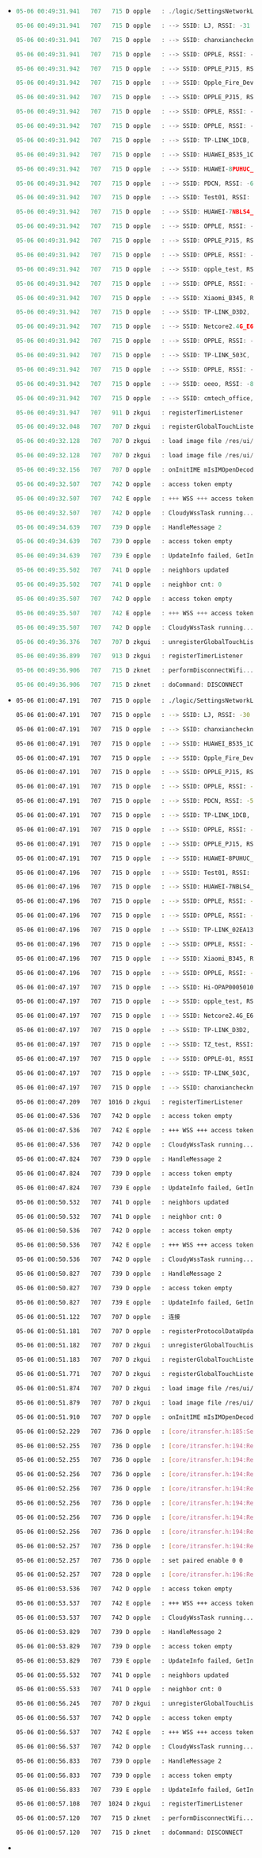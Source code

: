 * ~~~C++
  05-06 00:49:31.941   707   715 D opple   : ./logic/SettingsNetworkLogic.cc: 扫描结果
  
  05-06 00:49:31.941   707   715 D opple   : --> SSID: LJ, RSSI: -31
  
  05-06 00:49:31.941   707   715 D opple   : --> SSID: chanxianchecknb, RSSI: -48
  
  05-06 00:49:31.941   707   715 D opple   : --> SSID: OPPLE, RSSI: -52
  
  05-06 00:49:31.942   707   715 D opple   : --> SSID: OPPLE_PJ15, RSSI: -53
  
  05-06 00:49:31.942   707   715 D opple   : --> SSID: Opple_Fire_Develop, RSSI: -58
  
  05-06 00:49:31.942   707   715 D opple   : --> SSID: OPPLE_PJ15, RSSI: -59
  
  05-06 00:49:31.942   707   715 D opple   : --> SSID: OPPLE, RSSI: -59
  
  05-06 00:49:31.942   707   715 D opple   : --> SSID: OPPLE, RSSI: -60
  
  05-06 00:49:31.942   707   715 D opple   : --> SSID: TP-LINK_1DCB, RSSI: -61
  
  05-06 00:49:31.942   707   715 D opple   : --> SSID: HUAWEI_B535_1CEC, RSSI: -62
  
  05-06 00:49:31.942   707   715 D opple   : --> SSID: HUAWEI-8PUHUC_HiLink, RSSI: -63
  
  05-06 00:49:31.942   707   715 D opple   : --> SSID: PDCN, RSSI: -63
  
  05-06 00:49:31.942   707   715 D opple   : --> SSID: Test01, RSSI: -65
  
  05-06 00:49:31.942   707   715 D opple   : --> SSID: HUAWEI-7NBLS4_HiLink, RSSI: -65
  
  05-06 00:49:31.942   707   715 D opple   : --> SSID: OPPLE, RSSI: -66
  
  05-06 00:49:31.942   707   715 D opple   : --> SSID: OPPLE_PJ15, RSSI: -66
  
  05-06 00:49:31.942   707   715 D opple   : --> SSID: OPPLE, RSSI: -67
  
  05-06 00:49:31.942   707   715 D opple   : --> SSID: opple_test, RSSI: -69
  
  05-06 00:49:31.942   707   715 D opple   : --> SSID: OPPLE, RSSI: -70
  
  05-06 00:49:31.942   707   715 D opple   : --> SSID: Xiaomi_B345, RSSI: -71
  
  05-06 00:49:31.942   707   715 D opple   : --> SSID: TP-LINK_D3D2, RSSI: -72
  
  05-06 00:49:31.942   707   715 D opple   : --> SSID: Netcore2.4G_E6BDE8, RSSI: -72
  
  05-06 00:49:31.942   707   715 D opple   : --> SSID: OPPLE, RSSI: -74
  
  05-06 00:49:31.942   707   715 D opple   : --> SSID: TP-LINK_503C, RSSI: -77
  
  05-06 00:49:31.942   707   715 D opple   : --> SSID: OPPLE, RSSI: -78
  
  05-06 00:49:31.942   707   715 D opple   : --> SSID: oeeo, RSSI: -80
  
  05-06 00:49:31.942   707   715 D opple   : --> SSID: cmtech_office, RSSI: -82
  
  05-06 00:49:31.947   707   911 D zkgui   : registerTimerListener
  
  05-06 00:49:32.048   707   707 D zkgui   : registerGlobalTouchListener
  
  05-06 00:49:32.128   707   707 D zkgui   : load image file /res/ui/user_ime/key_language_switch_normal.png fail!!!
  
  05-06 00:49:32.128   707   707 D zkgui   : load image file /res/ui/user_ime/key_language_switch_pressed.png fail!!!
  
  05-06 00:49:32.156   707   707 D opple   : onInitIME mIsIMOpenDecoderOK: 0
  
  05-06 00:49:32.507   707   742 D opple   : access token empty
  
  05-06 00:49:32.507   707   742 E opple   : +++ WSS +++ access token is empty
  
  05-06 00:49:32.507   707   742 D opple   : CloudyWssTask running...
  
  05-06 00:49:34.639   707   739 D opple   : HandleMessage 2 
  
  05-06 00:49:34.639   707   739 D opple   : access token empty
  
  05-06 00:49:34.639   707   739 E opple   : UpdateInfo failed, GetInfo error: 300000
  
  05-06 00:49:35.502   707   741 D opple   : neighbors updated
  
  05-06 00:49:35.502   707   741 D opple   : neighbor cnt: 0
  
  05-06 00:49:35.507   707   742 D opple   : access token empty
  
  05-06 00:49:35.507   707   742 E opple   : +++ WSS +++ access token is empty
  
  05-06 00:49:35.507   707   742 D opple   : CloudyWssTask running...
  
  05-06 00:49:36.376   707   707 D zkgui   : unregisterGlobalTouchListener
  
  05-06 00:49:36.899   707   913 D zkgui   : registerTimerListener
  
  05-06 00:49:36.906   707   715 D zknet   : performDisconnectWifi...
  
  05-06 00:49:36.906   707   715 D zknet   : doCommand: DISCONNECT
  ~~~

* ~~~bash
  05-06 01:00:47.191   707   715 D opple   : ./logic/SettingsNetworkLogic.cc: 扫描结果
  
  05-06 01:00:47.191   707   715 D opple   : --> SSID: LJ, RSSI: -30
  
  05-06 01:00:47.191   707   715 D opple   : --> SSID: chanxianchecknb, RSSI: -50
  
  05-06 01:00:47.191   707   715 D opple   : --> SSID: HUAWEI_B535_1CEC, RSSI: -51
  
  05-06 01:00:47.191   707   715 D opple   : --> SSID: Opple_Fire_Develop, RSSI: -52
  
  05-06 01:00:47.191   707   715 D opple   : --> SSID: OPPLE_PJ15, RSSI: -54
  
  05-06 01:00:47.191   707   715 D opple   : --> SSID: OPPLE, RSSI: -54
  
  05-06 01:00:47.191   707   715 D opple   : --> SSID: PDCN, RSSI: -55
  
  05-06 01:00:47.191   707   715 D opple   : --> SSID: TP-LINK_1DCB, RSSI: -57
  
  05-06 01:00:47.191   707   715 D opple   : --> SSID: OPPLE, RSSI: -60
  
  05-06 01:00:47.191   707   715 D opple   : --> SSID: OPPLE_PJ15, RSSI: -60
  
  05-06 01:00:47.191   707   715 D opple   : --> SSID: HUAWEI-8PUHUC_HiLink, RSSI: -61
  
  05-06 01:00:47.196   707   715 D opple   : --> SSID: Test01, RSSI: -63
  
  05-06 01:00:47.196   707   715 D opple   : --> SSID: HUAWEI-7NBLS4_HiLink, RSSI: -63
  
  05-06 01:00:47.196   707   715 D opple   : --> SSID: OPPLE, RSSI: -65
  
  05-06 01:00:47.196   707   715 D opple   : --> SSID: OPPLE, RSSI: -65
  
  05-06 01:00:47.196   707   715 D opple   : --> SSID: TP-LINK_02EA13, RSSI: -67
  
  05-06 01:00:47.196   707   715 D opple   : --> SSID: OPPLE, RSSI: -67
  
  05-06 01:00:47.196   707   715 D opple   : --> SSID: Xiaomi_B345, RSSI: -67
  
  05-06 01:00:47.196   707   715 D opple   : --> SSID: OPPLE, RSSI: -68
  
  05-06 01:00:47.197   707   715 D opple   : --> SSID: Hi-OPAP00050108-35e8, RSSI: -68
  
  05-06 01:00:47.197   707   715 D opple   : --> SSID: opple_test, RSSI: -68
  
  05-06 01:00:47.197   707   715 D opple   : --> SSID: Netcore2.4G_E6BDE8, RSSI: -70
  
  05-06 01:00:47.197   707   715 D opple   : --> SSID: TP-LINK_D3D2, RSSI: -72
  
  05-06 01:00:47.197   707   715 D opple   : --> SSID: TZ_test, RSSI: -74
  
  05-06 01:00:47.197   707   715 D opple   : --> SSID: OPPLE-01, RSSI: -81
  
  05-06 01:00:47.197   707   715 D opple   : --> SSID: TP-LINK_503C, RSSI: -82
  
  05-06 01:00:47.197   707   715 D opple   : --> SSID: chanxianchecknb, RSSI: -83
  
  05-06 01:00:47.209   707  1016 D zkgui   : registerTimerListener
  
  05-06 01:00:47.536   707   742 D opple   : access token empty
  
  05-06 01:00:47.536   707   742 E opple   : +++ WSS +++ access token is empty
  
  05-06 01:00:47.536   707   742 D opple   : CloudyWssTask running...
  
  05-06 01:00:47.824   707   739 D opple   : HandleMessage 2 
  
  05-06 01:00:47.824   707   739 D opple   : access token empty
  
  05-06 01:00:47.824   707   739 E opple   : UpdateInfo failed, GetInfo error: 300000
  
  05-06 01:00:50.532   707   741 D opple   : neighbors updated
  
  05-06 01:00:50.532   707   741 D opple   : neighbor cnt: 0
  
  05-06 01:00:50.536   707   742 D opple   : access token empty
  
  05-06 01:00:50.536   707   742 E opple   : +++ WSS +++ access token is empty
  
  05-06 01:00:50.536   707   742 D opple   : CloudyWssTask running...
  
  05-06 01:00:50.827   707   739 D opple   : HandleMessage 2 
  
  05-06 01:00:50.827   707   739 D opple   : access token empty
  
  05-06 01:00:50.827   707   739 E opple   : UpdateInfo failed, GetInfo error: 300000
  
  05-06 01:00:51.122   707   707 D opple   : 连接
  
  05-06 01:00:51.181   707   707 D opple   : registerProtocolDataUpdateListener
  
  05-06 01:00:51.182   707   707 D zkgui   : unregisterGlobalTouchListener
  
  05-06 01:00:51.183   707   707 D zkgui   : registerGlobalTouchListener
  
  05-06 01:00:51.771   707   707 D zkgui   : registerGlobalTouchListener
  
  05-06 01:00:51.874   707   707 D zkgui   : load image file /res/ui/user_ime/key_language_switch_normal.png fail!!!
  
  05-06 01:00:51.879   707   707 D zkgui   : load image file /res/ui/user_ime/key_language_switch_pressed.png fail!!!
  
  05-06 01:00:51.910   707   707 D opple   : onInitIME mIsIMOpenDecoderOK: 0
  
  05-06 01:00:52.229   707   736 D opple   : [core/itransfer.h:185:SendInterface] AC BE EB DA 01 00 00 09 00 00 00 00 00 1A 00 1C 00 55 7F ED AC 
  
  05-06 01:00:52.255   707   736 D opple   : [core/itransfer.h:194:RecvInterface] AC 
  
  05-06 01:00:52.255   707   736 D opple   : [core/itransfer.h:194:RecvInterface] BE EB DA 01 
  
  05-06 01:00:52.256   707   736 D opple   : [core/itransfer.h:194:RecvInterface] 00 00 0A 
  
  05-06 01:00:52.256   707   736 D opple   : [core/itransfer.h:194:RecvInterface] 00 00 00 
  
  05-06 01:00:52.256   707   736 D opple   : [core/itransfer.h:194:RecvInterface] 00 00 1A 
  
  05-06 01:00:52.256   707   736 D opple   : [core/itransfer.h:194:RecvInterface] 80 1C 00 
  
  05-06 01:00:52.256   707   736 D opple   : [core/itransfer.h:194:RecvInterface] 00 D0 
  
  05-06 01:00:52.257   707   736 D opple   : [core/itransfer.h:194:RecvInterface] 92 ED AC 
  
  05-06 01:00:52.257   707   736 D opple   : set paired enable 0 0
  
  05-06 01:00:52.257   707   728 D opple   : [core/itransfer.h:196:RecvInterface] timeout or error, code=-1
  
  05-06 01:00:53.536   707   742 D opple   : access token empty
  
  05-06 01:00:53.537   707   742 E opple   : +++ WSS +++ access token is empty
  
  05-06 01:00:53.537   707   742 D opple   : CloudyWssTask running...
  
  05-06 01:00:53.829   707   739 D opple   : HandleMessage 2 
  
  05-06 01:00:53.829   707   739 D opple   : access token empty
  
  05-06 01:00:53.829   707   739 E opple   : UpdateInfo failed, GetInfo error: 300000
  
  05-06 01:00:55.532   707   741 D opple   : neighbors updated
  
  05-06 01:00:55.533   707   741 D opple   : neighbor cnt: 0
  
  05-06 01:00:56.245   707   707 D zkgui   : unregisterGlobalTouchListener
  
  05-06 01:00:56.537   707   742 D opple   : access token empty
  
  05-06 01:00:56.537   707   742 E opple   : +++ WSS +++ access token is empty
  
  05-06 01:00:56.537   707   742 D opple   : CloudyWssTask running...
  
  05-06 01:00:56.833   707   739 D opple   : HandleMessage 2 
  
  05-06 01:00:56.833   707   739 D opple   : access token empty
  
  05-06 01:00:56.833   707   739 E opple   : UpdateInfo failed, GetInfo error: 300000
  
  05-06 01:00:57.108   707  1024 D zkgui   : registerTimerListener
  
  05-06 01:00:57.120   707   715 D zknet   : performDisconnectWifi...
  
  05-06 01:00:57.120   707   715 D zknet   : doCommand: DISCONNECT
  
  ~~~

* 

